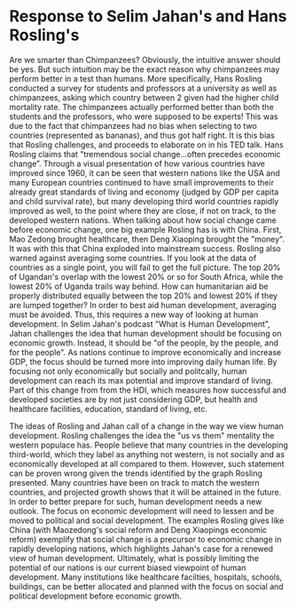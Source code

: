 # Response to Selim Jahan's and Hans Rosling's 


Are we smarter than Chimpanzees? Obviously, the intuitive answer should be yes. But such intuition may be the exact reason why chimpanzees may perform better in a test than humans. More specifically, Hans Rosling conducted a survey for students and professors at a university as well as chimpanzees, asking which country between 2 given had the higher child mortality rate. The chimpanzees actually performed better than both the students and the professors, who were supposed to be experts! This was due to the fact that chimpanzees had no bias when selecting to two countries (represented as bananas), and thus got half right. It is this bias that Rosling challenges, and proceeds to elaborate on in his TED talk. Hans Rosling claims that "tremendous social change...often precedes economic change”. Through a visual presentation of how various countries have improved since 1960, it can be seen that western nations like the USA and many European countries continued to have small improvements to their already great standards of living and economy (judged by GDP per capita and child survival rate), but many developing third world countries rapidly improved as well, to the point where they are close, if not on track, to the developed western nations. When talking about how social change came before economic change, one big example Rosling has is with China. First, Mao Zedong brought healthcare, then Deng Xiaoping brought the "money". It was with this that China exploded into mainstream success. Rosling also warned against averaging some countries. If you look at the data of countries as a single point, you will fail to get the full picture. The top 20% of Ugandan's overlap with the lowest 20% or so for South Africa, while the lowest 20% of Uganda trails way behind. How can humanitarian aid be properly distributed equally between the top 20% and lowest 20% if they are lumped together? In order to best aid human development, averaging must be avoided. Thus, this requires a new way of looking at human development. In Selim Jahan's podcast "What is Human Development", Jahan challenges the idea that human development should be focusing on economic growth. Instead, it should be "of the people, by the people, and for the people". As nations continue to improve economically and increase GDP, the focus should be turned more into improving daily human life. By focusing not only economically but socially and politcally, human development can reach its max potential and improve standard of living. Part of this change from from the HDI, which measures how successful and developed societies are by not just considering GDP, but health and healthcare facilities, education, standard of living, etc. 

The ideas of Rosling and Jahan call of a change in the way we view human development. Rosling challenges the idea the "us vs them" mentality the western populace has. People believe that many countries in the developing third-world, which they label as anything not western, is not socially and as economically developed at all compared to them. However, such statement can be proven wrong given the trends identified by the graph Rosling presented. Many countries have been on track to match the western countries, and projected growth shows that it will be attained in the future. In order to better prepare for such, human development needs a new outlook. The focus on economic development will need to lessen and be moved to political and social development. The examples Rosling gives like China (with Maozedong's social reform and Deng Xiaopings economic reform) exemplify that social change is a precursor to economic change in rapidly developing nations, which highlights Jahan's case for a renewed view of human development. Ultimately, what is possibly limiting the potential of our nations is our current biased viewpoint of human development. Many institutions like healthcare facilties, hospitals, schools, buildings, can be better allocated and planned with the focus on social and political development before economic growth. 
